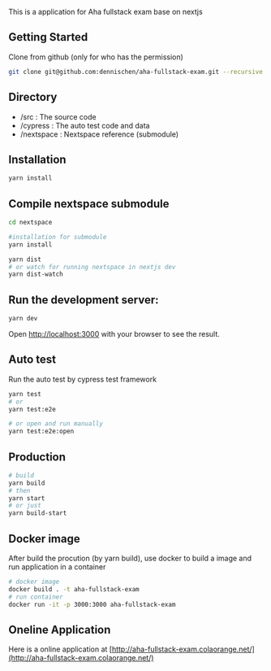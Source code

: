 
This is a application for Aha fullstack exam base on nextjs

## Getting Started
Clone from github (only for who has the permission)

```bash
git clone git@github.com:dennischen/aha-fullstack-exam.git --recursive
```

## Directory
 * /src : The source code
 * /cypress : The auto test code and data
 * /nextspace : Nextspace reference (submodule)

## Installation
 ```bash
yarn install
 ```

## Compile nextspace submodule
```bash
cd nextspace

#installation for submodule
yarn install

yarn dist
# or watch for running nextspace in nextjs dev
yarn dist-watch
```

## Run the development server:
```bash
yarn dev
```

Open [http://localhost:3000](http://localhost:3000) with your browser to see the result.

## Auto test
Run the auto test by cypress test framework

```bash
yarn test
# or
yarn test:e2e

# or open and run manually
yarn test:e2e:open
```

## Production

```bash
# build
yarn build
# then
yarn start
# or just
yarn build-start
```

## Docker image
After build the procution (by yarn build), use docker to build a image and run application in a container

```bash
# docker image
docker build . -t aha-fullstack-exam
# run container
docker run -it -p 3000:3000 aha-fullstack-exam
```

## Oneline Application
Here is a online application at [http://aha-fullstack-exam.colaorange.net/](http://aha-fullstack-exam.colaorange.net/)